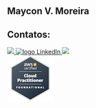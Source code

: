 ## Maycon V. Moreira



## Contatos:

<a href="https://www.instagram.com/mayconvm2/" target="_blank">
  <img src="https://img.shields.io/badge/-Instagram-%23E4405F?style=for-the-badge&logo=instagram&logoColor=white">
</a> 
<a href="https://www.linkedin.com/in/mayconvm" target="_blank">
  <img alt="logo LinkedIn" src="https://img.shields.io/badge/LinkedIn-%23E4405F.svg?style=for-the-badge&logo=linkedin&logoColor=white&color=blue"/>
</a> 


<!--- 
<a href="https://dev.to/mayconvm" target="_blank">
  <img alt="Dev Community" src="https://img.shields.io/badge/Dev Community-%23E4405F.svg?style=for-the-badge&logo=dev.to&logoColor=white&color=black"/>
</a>

<a href="https://g.dev/mayconvm" target="_blank">
  <img alt="Google for Developers" src="https://img.shields.io/badge/Google for Developers-%23E4405F.svg?style=for-the-badge&logo=google&logoColor=white&color=blue"/>
</a> 
-->

<a href="mailto:mayconvm@gmail.com" target="_blank">
  <img src="https://img.shields.io/static/v1?label=E-mail&message=mayconvm@gmail.com&logo=mail&logoColor=white&color=blue&style=for-the-badge"/>
</a>

<br>

<a href="https://www.credly.com/badges/9e52d210-a260-439b-b9c4-516fc34b4c19" target="_blank">
  <img src="./aws-certified-cloud-practitioner.png" alt="aws-certified-cloud-practitioner"/>
</a>


<!--
**mayconvm/mayconvm** is a ✨ _special_ ✨ repository because its `README.md` (this file) appears on your GitHub profile.

Here are some ideas to get you started:

- 🔭 I’m currently working on ...
- 🌱 I’m currently learning ...
- 👯 I’m looking to collaborate on ...
- 🤔 I’m looking for help with ...
- 💬 Ask me about ...
- 📫 How to reach me: ...
- 😄 Pronouns: ...
- ⚡ Fun fact: ...
-->
